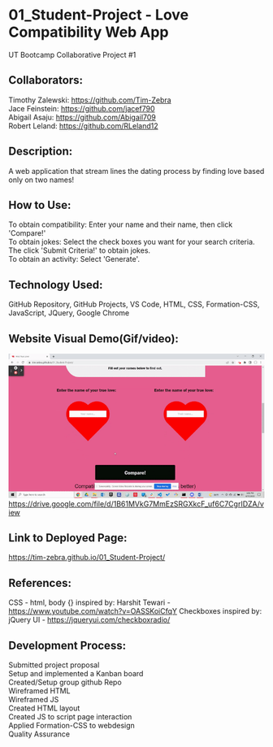 # 01_Student-Project - Love Compatibility Web App
UT Bootcamp Collaborative Project #1

## Collaborators:
Timothy Zalewski: https://github.com/Tim-Zebra <br />
Jace Feinstein: https://github.com/jacef790 <br />
Abigail Asaju: https://github.com/Abigail709 <br />
Robert Leland: https://github.com/RLeland12 <br />

## Description:
A web application that stream lines the dating process by finding love based only on two names!

## How to Use:
To obtain compatibility: Enter your name and their name, then click 'Compare!' <br />
To obtain jokes: Select the check boxes you want for your search criteria. The click 'Submit Criteria!' to obtain jokes. <br />
To obtain an activity: Select 'Generate'. <br />

## Technology Used:
GitHub Repository, 
GitHub Projects, 
VS Code, 
HTML, 
CSS, 
Formation-CSS, 
JavaScript, 
JQuery, 
Google Chrome

## Website Visual Demo(Gif/video):
![Banner](Project_1-Demo-Gif.gif)
https://drive.google.com/file/d/1B61MVkG7MmEzSRGXkcF_uf6C7CgrIDZA/view

## Link to Deployed Page:
https://tim-zebra.github.io/01_Student-Project/

## References:
CSS - html, body {} inspired by: Harshit Tewari - https://www.youtube.com/watch?v=OASSKoiCfqY
Checkboxes inspired by: jQuery UI - https://jqueryui.com/checkboxradio/

## Development Process:
Submitted project proposal <br />
Setup and implemented a Kanban board <br />
Created/Setup group github Repo <br />
Wireframed HTML <br />
Wireframed JS <br />
Created HTML layout <br />
Created JS to script page interaction <br />
Applied Formation-CSS to webdesign <br />
Quality Assurance <br />
